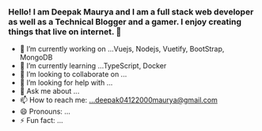 ### Hello! I am Deepak Maurya and I am a full stack web developer as well as a Technical Blogger and a gamer. I enjoy creating things that live on internet. 👋


- 🔭 I’m currently working on ...Vuejs, Nodejs, Vuetify, BootStrap, MongoDB
- 🌱 I’m currently learning ...TypeScript, Docker
- 👯 I’m looking to collaborate on ...
- 🤔 I’m looking for help with ...
- 💬 Ask me about ...
- 📫 How to reach me: ...deepak04122000maurya@gmail.com
- 😄 Pronouns: ...
- ⚡ Fun fact: ...

